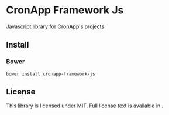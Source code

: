 # CronApp Framework Js

Javascript library for CronApp's projects

## Install

### Bower

```
bower install cronapp-framework-js
```

## License

This library is licensed under MIT. Full license text is available in <LICENSE>.

